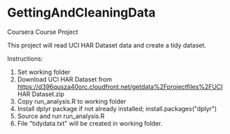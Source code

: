 # GettingAndCleaningData
Coursera Course Project

This project will read UCI HAR Dataset data and create a tidy dataset.

Instructions:
1) Set working folder
2) Download UCI HAR Dataset from https://d396qusza40orc.cloudfront.net/getdata%2Fprojectfiles%2FUCI HAR Dataset.zip
3) Copy run_analysis.R to working folder
4) Install dplyr package if not already installed; install.packages("dplyr")
5) Source and run run_analysis.R
6) File "tidydata.txt" will be created in working folder.
